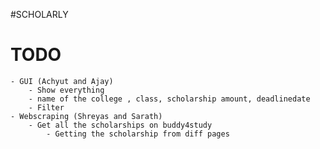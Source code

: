 #SCHOLARLY

# TODO

    - GUI (Achyut and Ajay)
        - Show everything
        - name of the college , class, scholarship amount, deadlinedate
        - Filter
    - Webscraping (Shreyas and Sarath)
        - Get all the scholarships on buddy4study
            - Getting the scholarship from diff pages
